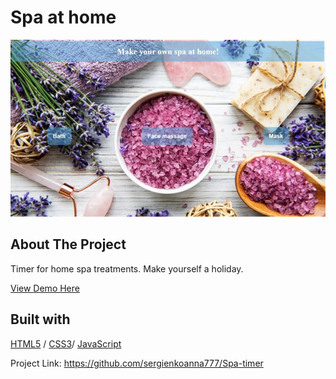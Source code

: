 # Spa at home


<img src="./SpaAtHome.jpg" alt="Image" width="auto">

<!-- ABOUT THE PROJECT -->
## About The Project

Timer for home spa treatments. Make yourself a holiday.
  <p>
    <a href="https://spa-at-home.glitch.me">View Demo Here</a>
  </p>



## Built with 

[HTML5](https://www.w3schools.com/html/) / [CSS3](https://www.w3schools.com/css/)/ [JavaScript](https://www.w3schools.com/js/)


Project Link:  https://github.com/sergienkoanna777/Spa-timer
